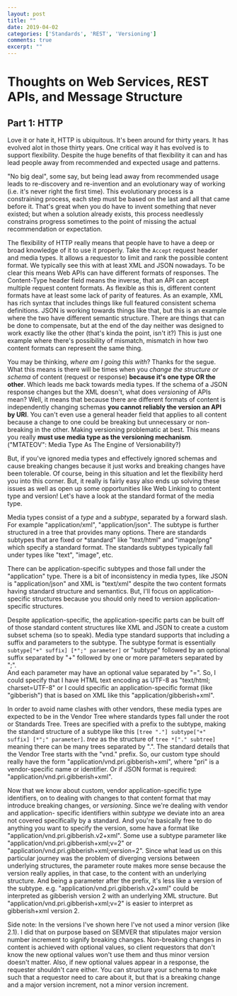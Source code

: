 ```yaml
---
layout: post
title: ""
date: 2019-04-02
categories: ['Standards', 'REST', 'Versioning']
comments: true
excerpt: ""
---
```

# Thoughts on Web Services, REST APIs, and Message Structure
## Part 1: HTTP
Love it or hate it, HTTP is ubiquitous.  It's been around for thirty years. 
It has evolved alot in those thirty years.  One critical way it has evolved is 
to support flexibility. Despite the huge benefits of that flexibility it can 
and has lead people away from recommended and expected usage and patterns. 

"No big deal", some say, but being lead away from recommended 
usage leads to re-discovery and re-invention and an evolutionary way of 
working (i.e. it's never right the first time).  This evolutionary process 
is a constraining process, each step must be based on the last and all that 
came before it.  That's great when you do have to invent something that never 
existed; but when a solution already exists, this process needlessly 
constrains progress sometimes to the point of missing the actual 
recommendation or expectation.

The flexibility of HTTP really means that people have to have a deep or broad 
knowledge of it to use it properly.  Take the `Accept` request header and 
media types. It allows a requestor to limit and rank the possible content 
format. We typically see this with at least XML and JSON nowadays.  To be 
clear this means Web APIs can have different formats of responses. The 
Content-Type header field means the inverse, that an API can accept multiple 
request content formats.  As flexible as this is, different content formats 
have at least some lack of parity of features.  As an example, XML has rich 
syntax that includes things like full featured consistent schema definitions. 
JSON is working towards things like that, but this is an example where the 
two have different semantic structure.  There are things that can be done to 
compensate, but at the end of the day neither was designed to work exactly like 
the other (that's kinda the point, isn't it?)  This is just one example where 
there's possibility of mismatch, mismatch in how two content formats can 
represent the same thing.

You may be thinking, *where am I going this with*?  Thanks for the segue. What 
this means is there will be times when you *change the structure or schema* of 
content (request or response) **because it's one type OR the other**.  Which 
leads me back towards media types.  If the schema of a JSON response 
changes but the XML doesn't, what does *versioning* of APIs mean?  Well, it 
means that because there are different formats of content is independently 
changing schemas **you cannot reliably the version an API by URI**.  You can't even use a general 
header field that applies to all content because a change to one could be 
breaking but unnecessary or non-breaking in the other.  Making versioning 
problematic at best.  This means you really **must use media type as the 
versioning mechanism**. ("MTATEOV": Media Type As The Engine of 
Versionability?)

But, if you've ignored media types and effectively ignored schemas and cause 
breaking changes because it just works and breaking changes have been 
tolerable.  Of course, being in this situation and let the flexibility 
herd you into this corner.  But, it really is fairly easy also ends up 
solving these issues as well as open up some opportunities like Web Linking to 
content type and version! Let's have a look at the standard format of the media type.  

Media types consist of a *type* and a *subtype*, separated by a forward slash.  
For example "application/xml", "application/json".  The subtype is further 
structured in a tree that provides many options.  There are standards subtypes 
that are fixed or *standard" like "text/html" and "image/png" which specify a 
standard format.  The standards subtypes typically fall under types like 
"text", "image", etc.

There can be application-specific subtypes and those fall under the 
"application" type.  There is a bit of inconsistency in media types, like 
JSON is "application/json" and XML is "text/xml" despite the two content 
formats having standard structure and semantics.  But, I'll focus on 
application-specific structures because you should only need to version 
application-specific structures.

Despite application-specific, the application-specific parts can be built off 
of those standard content structures like XML and JSON to create a custom 
subset schema (so to speak).  Media type standard supports that including a 
suffix and parameters to the subtype.  The subtype format is essentially 
`subtype["+" suffix] [*";" parameter]` or "subtype" followed by an optional 
suffix separated by "+" followed by one or more parameters separated by ";".  
And each parameter may have an optional value separated by "=".
So, I could specify that I have HTML text encoding as UTF-8 as 
"text/html; charset=UTF-8" or I could specific an application-specific format 
(like "gibberish") that is based on XML like this "application/gibberish+xml".

In order to avoid name clashes with other vendors, these media types are 
expected to be in the Vendor Tree where standards types fall under the root or 
Standards Tree.  Trees are specified with a prefix to the subtype, making 
the standard structure of a subtype like this 
`[tree "."] subtype["+" suffix] [*";" parameter]`.  *tree* as the 
structure of `tree *["." subtree]` meaning there can be many trees separated 
by ".".  The standard details that the Vendor Tree starts with the "vnd." 
prefix.  So, our custom type should really have the form 
"application/vnd.pri.gibberish+xml", where "pri" is a vendor-specific name or 
identifier.  Or if JSON format is required: "application/vnd.pri.gibberish+xml".

Now that we know about custom, vendor application-specific type identifiers, 
on to dealing with changes to that content format that may introduce breaking 
changes, or *versioning*.  Since we're dealing with vendor and application-
specific identifiers within *subtype* we deviate into an area not covered 
specifically by a standard.  And you're basically free to do anything you want 
to specify the version, some have a format like 
"application/vnd.pri.gibberish.v2+xml".  Some use a subtype parameter like 
"application/vnd.pri.gibberish+xml;v=2" or 
"application/vnd.pri.gibberish+xml;version=2".  Since what lead us on 
this particular journey was the problem of diverging versions between 
underlying structures, the parameter route makes more sense because the 
version really applies, in that case, to the content with an underlying 
structure.  And being a parameter after the prefix, it's less like a version 
of the subtype. e.g. "application/vnd.pri.gibberish.v2+xml" could be 
interpreted as gibberish version 2 with an underlying XML structure.  But 
"application/vnd.pri.gibberish+xml;v=2" is easier to interpret as 
gibberish+xml version 2.

Side note: In the versions I've shown here I've not used a minor version 
(like 2.1).  I did that on purpose based on SEMVER that stipulates major 
version number increment to signify breaking changes.  Non-breaking changes 
in content is achieved with optional values, so client requestors that 
don't know the new optional values won't use them and thus minor version 
doesn't matter.  Also, if new optional values appear in a response, the 
requester shouldn't care either.  You can structure your schema to make such 
that a requestor need to care about it, but that is a breaking change and a 
major version increment, not a minor version increment.